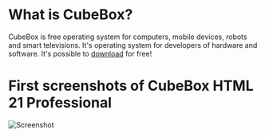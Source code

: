 # What is CubeBox?
CubeBox is free operating system for computers, mobile devices, robots and smart televisions.
It's operating system for developers of hardware and software.
It's possible to [download](download.md) for free!
# First screenshots of CubeBox HTML 21 Professional
![Screenshot](/images/screenshots/59.jpg)
